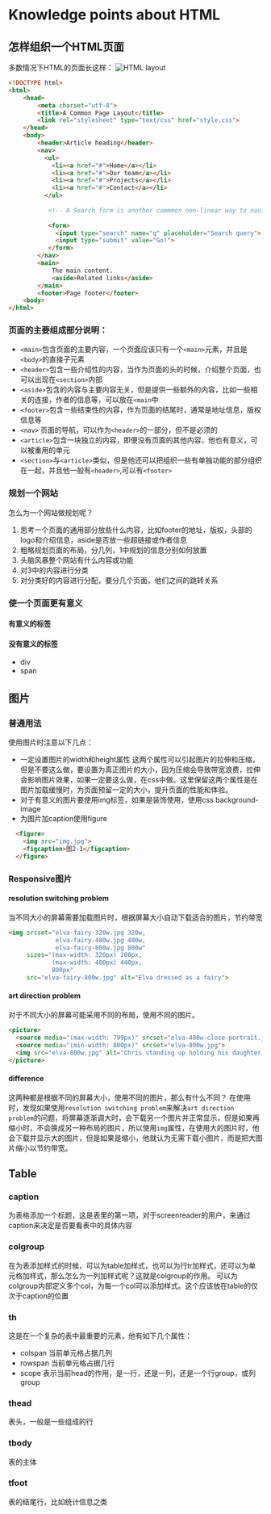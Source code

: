 # Knowledge points about HTML

## 怎样组织一个HTML页面
多数情况下HTML的页面长这样：
![HTML layout](https://mdn.mozillademos.org/files/12417/sample-website.png)

``` HTML
<!DOCTYPE html>
<html>
	<head>
		<meta charset="utf-8">
		<title>A Common Page Layout</title>
		<link rel="stylesheet" type="text/css" href="style.css">
	</head>
	<body>
		<header>Article heading</header>
		<nav>
	      <ul>
	        <li><a href="#">Home</a></li>
	        <li><a href="#">Our team</a></li>
	        <li><a href="#">Projects</a></li>
	        <li><a href="#">Contact</a></li>
	      </ul>
	
	       <!-- A Search form is another commmon non-linear way to navigate through a website. -->
	
	       <form>
	         <input type="search" name="q" placeholder="Search query">
	         <input type="submit" value="Go!">
	       </form>
	    </nav>
		<main>
			The main content.
			<aside>Related links</aside>
		</main>
		<footer>Page footer</footer>
	<body>
</html>
```

### 页面的主要组成部分说明：

* `<main>`包含页面的主要内容，一个页面应该只有一个`<main>`元素，并且是`<body>`的直接子元素
* `<header>`包含一些介绍性的内容，当作为页面的头的时候，介绍整个页面，也可以出现在`<section>`内部
* `<aside>`包含的内容与主要内容无关，但是提供一些额外的内容，比如一些相关的连接，作者的信息等，可以放在`<main`中
* `<footer>`包含一些结束性的内容，作为页面的结尾时，通常是地址信息，版权信息等
* `<nav>` 页面的导航，可以作为`<header>`的一部分，但不是必须的
* `<article>`包含一块独立的内容，即便没有页面的其他内容，他也有意义，可以被重用的单元
* `<section>`与`<article>`类似，但是他还可以把组织一些有单独功能的部分组织在一起，并且他一般有`<header>`,可以有`<footer>`

### 规划一个网站

怎么为一个网站做规划呢？

1. 思考一个页面的通用部分放些什么内容，比如footer的地址，版权，头部的logo和介绍信息，aside是否放一些超链接或作者信息
2. 粗略规划页面的布局，分几列，1中规划的信息分别如何放置
3. 头脑风暴整个网站有什么内容或功能
4. 对3中的内容进行分类
5. 对分类好的内容进行分配，要分几个页面，他们之间的跳转关系

### 使一个页面更有意义

#### 有意义的标签

#### 没有意义的标签

* div
* span

## 图片

### 普通用法
使用图片时注意以下几点：

* 一定设置图片的width和height属性
  这两个属性可以引起图片的拉伸和压缩，但是不要这么做，要设置为真正图片的大小，因为压缩会导致带宽浪费，拉伸会影响图片效果，如果一定要这么做，在css中做。这里保留这两个属性是在图片加载缓慢时，为页面预留一定的大小，提升页面的性能和体验。
* 对于有意义的图片要使用img标签，如果是装饰使用，使用css background-image
* 为图片加caption使用figure
```HTML
  <figure>
    <img src="img.jpg">
    <figcaption>图2-1</figcaption>
  </figure>
```

### Responsive图片

#### resolution switching problem

当不同大小的屏幕需要加载图片时，根据屏幕大小自动下载适合的图片，节约带宽

``` HTML
<img srcset="elva-fairy-320w.jpg 320w,
             elva-fairy-480w.jpg 480w,
             elva-fairy-800w.jpg 800w"
     sizes="(max-width: 320px) 280px,
            (max-width: 480px) 440px,
            800px"
     src="elva-fairy-800w.jpg" alt="Elva dressed as a fairy">
```

#### art direction problem

对于不同大小的屏幕可能采用不同的布局，使用不同的图片。

```HTML
<picture>
  <source media="(max-width: 799px)" srcset="elva-480w-close-portrait.jpg">
  <source media="(min-width: 800px)" srcset="elva-800w.jpg">
  <img src="elva-800w.jpg" alt="Chris standing up holding his daughter Elva">
</picture>
```

#### difference

这两种都是根据不同的屏幕大小，使用不同的图片，那么有什么不同？
在使用时，发现如果使用`resolution switching problem`来解决`art direction problem`的问题，将屏幕逐渐调大时，会下载另一个图片并正常显示，但是如果再缩小时，不会换成另一种布局的图片，所以使用`img`属性，在使用大的图片时，他会下载并显示大的图片，但是如果是缩小，他就认为无需下载小图片，而是把大图片缩小以节约带宽。

## Table
### caption

为表格添加一个标题，这是表里的第一项，对于screenreader的用户，来通过caption来决定是否要看表中的具体内容

### colgroup

在为表添加样式的时候，可以为table加样式，也可以为行tr加样式，还可以为单元格加样式，那么怎么为一列加样式呢？这就是colgroup的作用。
可以为colgroup内部定义多个col，为每一个col可以添加样式。这个应该放在table的仅次于caption的位置

### th

这是在一个复杂的表中最重要的元素，他有如下几个属性：
* colspan
  当前单元格占据几列
* rowspan
  当前单元格占据几行
* scope
  表示当前head的作用，是一行，还是一列，还是一个行group，或列group

### thead

  表头，一般是一些<th>组成的行

### tbody

  表的主体

### tfoot

  表的结尾行，比如统计信息之类
